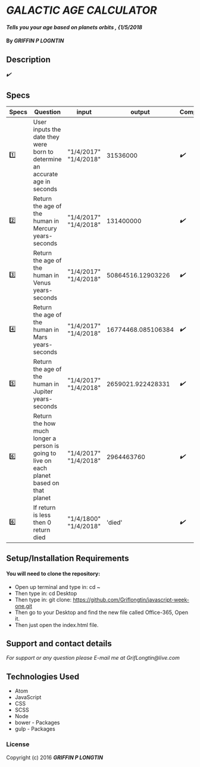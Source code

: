 # _GALACTIC AGE CALCULATOR_

#### _Tells you your age based on planets orbits , {1/5/2018_

#### By _**GRIFFIN P LOGNTIN**_

## Description

_:heavy_check_mark:_


## Specs


| Specs   | Question                                                                    | input             | output             | Completed            |
|-------- |-----------------------------------------------------------------------------|-------------------|--------------------|----------------------|
| :one:   | User inputs the date they were born to determine an accurate age in seconds | "1/4/2017" "1/4/2018" | 31536000           | _:heavy_check_mark:_ |
| :two:   | Return the age of the human in Mercury years-seconds                        | "1/4/2017" "1/4/2018" | 131400000          | _:heavy_check_mark:_ |
| :three: | Return the age of the human in Venus years-seconds                          | "1/4/2017" "1/4/2018" | 50864516.12903226  | _:heavy_check_mark:_ |
| :four:  | Return the age of the human in Mars years-seconds                           | "1/4/2017" "1/4/2018" | 16774468.085106384 | _:heavy_check_mark:_ |
| :five:  | Return the age of the human in Jupiter years-seconds                        | "1/4/2017" "1/4/2018" | 2659021.922428331  | _:heavy_check_mark:_ |
| :six:   | Return the how much longer a person is going to live on each planet based on that planet | "1/4/2017" "1/4/2018" | 2964463760 | _:heavy_check_mark:_ |
| :six:   | If return is less then 0 return died                                                     | "1/4/1800" "1/4/2018" | 'died' | _:heavy_check_mark:_ |



## Setup/Installation Requirements

#### You will need to clone the repository:

* Open up terminal and type in: cd ~
* Then type in: cd Desktop
* Then type in: git clone: https://github.com/Griflongtin/javascript-week-one.git
* Then go to your Desktop and find the new file called Office-365, Open it.
* Then just open the index.html file.


## Support and contact details

_For support or any question please E-mail me at GrifLongtin@live.com_

## Technologies Used


  * Atom
  * JavaScript
  * CSS
  * SCSS
  * Node
  * bower - Packages
  * gulp - Packages


### License

Copyright (c) 2016 **_GRIFFIN P LONGTIN_**
